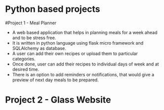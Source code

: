 # Python based projects


#Project 1 - Meal Planner
- A web based application that helps in planning meals for a week ahead and to be stress free.
- It is written in python language using flask micro framework and SQLAlchemy as database.
- A user can add their own recipes or upload them to particular categories. 
- Once done, user can add their recipes to individual days of week and at desired time.
- There is an option to add reminders or notifications, that would give a preview of next day meals to be  prepared.


# Project 2 - Glass Website

